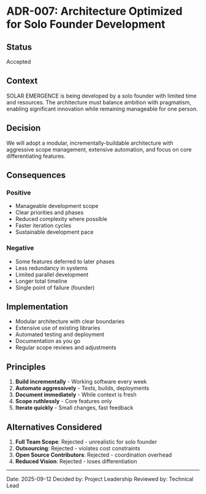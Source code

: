 # ADR-007: Architecture Optimized for Solo Founder Development

## Status
Accepted

## Context
SOLAR EMERGENCE is being developed by a solo founder with limited time and resources. The architecture must balance ambition with pragmatism, enabling significant innovation while remaining manageable for one person.

## Decision
We will adopt a modular, incrementally-buildable architecture with aggressive scope management, extensive automation, and focus on core differentiating features.

## Consequences

### Positive
- Manageable development scope
- Clear priorities and phases
- Reduced complexity where possible
- Faster iteration cycles
- Sustainable development pace

### Negative
- Some features deferred to later phases
- Less redundancy in systems
- Limited parallel development
- Longer total timeline
- Single point of failure (founder)

## Implementation
- Modular architecture with clear boundaries
- Extensive use of existing libraries
- Automated testing and deployment
- Documentation as you go
- Regular scope reviews and adjustments

## Principles
1. **Build incrementally** - Working software every week
2. **Automate aggressively** - Tests, builds, deployments
3. **Document immediately** - While context is fresh
4. **Scope ruthlessly** - Core features only
5. **Iterate quickly** - Small changes, fast feedback

## Alternatives Considered
1. **Full Team Scope**: Rejected - unrealistic for solo founder
2. **Outsourcing**: Rejected - violates cost constraints
3. **Open Source Contributors**: Rejected - coordination overhead
4. **Reduced Vision**: Rejected - loses differentiation

---
Date: 2025-09-12
Decided by: Project Leadership
Reviewed by: Technical Lead